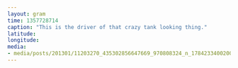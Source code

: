 ```yaml
---
layout: gram
time: 1357728714
caption: "This is the driver of that crazy tank looking thing."
latitude: 
longitude: 
media:
- media/posts/201301/11203270_435302856647669_970808324_n_17842334002000351.jpg
---
```

